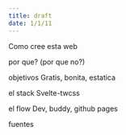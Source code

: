 ```yaml
---
title: draft
date: 1/1/11
---
```


Como cree esta web

por que? (por que no?)

objetivos
Gratis, bonita, estatica

el stack
Svelte-twcss

el flow
Dev, buddy, github pages

fuentes
